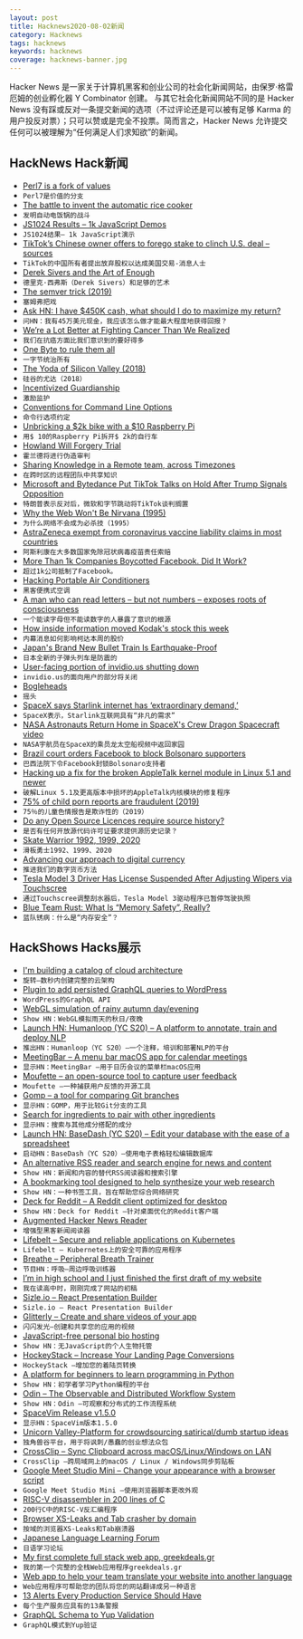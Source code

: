 ```yaml
---
layout: post
title: Hacknews2020-08-02新闻
category: Hacknews
tags: hacknews
keywords: hacknews
coverage: hacknews-banner.jpg
---
```


Hacker News 是一家关于计算机黑客和创业公司的社会化新闻网站，由保罗·格雷厄姆的创业孵化器 Y Combinator 创建。
与其它社会化新闻网站不同的是 Hacker News 没有踩或反对一条提交新闻的选项（不过评论还是可以被有足够 Karma 的用户投反对票）；只可以赞或是完全不投票。简而言之，Hacker News 允许提交任何可以被理解为“任何满足人们求知欲”的新闻。

## HackNews Hack新闻


- [Perl7 is a fork of values](http://blogs.perl.org/users/leon_timmermans/2020/08/perl7-is-a-fork-of-values.html)
- `Perl7是价值的分支`
- [The battle to invent the automatic rice cooker](https://www.atlasobscura.com/articles/rice-cooker-history)
- `发明自动电饭锅的战斗`
- [JS1024 Results – 1k JavaScript Demos](https://js1024.fun/results/2020)
- `JS1024结果– 1k JavaScript演示`
- [TikTok’s Chinese owner offers to forego stake to clinch U.S. deal – sources](https://www.reuters.com/article/us-usa-tiktok-bytedance-exclusive-idUSKBN24X3SK)
- `TikTok的中国所有者提出放弃股权以达成美国交易-消息人士`
- [Derek Sivers and the Art of Enough](https://brendancahill.io/brensblog/dereksivers)
- `德里克·西弗斯（Derek Sivers）和足够的艺术`
- [The semver trick (2019)](https://github.com/dtolnay/semver-trick/)
- `塞姆弗把戏`
- [Ask HN: I have $450K cash, what should I do to maximize my return?](item?id=24020899)
- `问HN：我有45万美元现金，我应该怎么做才能最大程度地获得回报？`
- [We’re a Lot Better at Fighting Cancer Than We Realized](http://cshl.nautil.us/article/593/why-were-a-lot-better-at-fighting-cancer-than-we-realized)
- `我们在抗癌方面比我们意识到的要好得多`
- [One Byte to rule them all](https://googleprojectzero.blogspot.com/2020/07/one-byte-to-rule-them-all.html)
- `一字节统治所有`
- [The Yoda of Silicon Valley (2018)](https://www.nytimes.com/2018/12/17/science/donald-knuth-computers-algorithms-programming.html)
- `硅谷的尤达（2018）`
- [Incentivized Guardianship](https://www.overcomingbias.com/2020/07/incentivized-guardians.html)
- `激励监护`
- [Conventions for Command Line Options](https://nullprogram.com/blog/2020/08/01/)
- `命令行选项约定`
- [Unbricking a $2k bike with a $10 Raspberry Pi](https://ptx2.net/posts/unbricking-a-bike-with-a-raspberry-pi/)
- `用$ 10的Raspberry Pi拆开$ 2k的自行车`
- [Howland Will Forgery Trial](https://en.wikipedia.org/wiki/Howland_will_forgery_trial)
- `霍兰德将进行伪造审判`
- [Sharing Knowledge in a Remote team, across Timezones](https://erickhun.com/posts/sharing-knowledge-in-a-remote-team/)
- `在跨时区的远程团队中共享知识`
- [Microsoft and Bytedance Put TikTok Talks on Hold After Trump Signals Opposition](https://www.wsj.com/articles/microsoft-and-bytedance-put-tiktok-talks-on-hold-after-trump-signals-opposition-11596312611)
- `特朗普表示反对后，微软和字节跳动将TikTok谈判搁置`
- [Why the Web Won't Be Nirvana (1995)](https://www.newsweek.com/clifford-stoll-why-web-wont-be-nirvana-185306)
- `为什么网络不会成为必杀技（1995）`
- [AstraZeneca exempt from coronavirus vaccine liability claims in most countries](https://uk.reuters.com/article/us-astrazeneca-results-vaccine-liability/astrazeneca-to-be-exempt-from-coronavirus-vaccine-liability-claims-in-most-countries-idUKKCN24V2EN)
- `阿斯利康在大多数国家免除冠状病毒疫苗责任索赔`
- [More Than 1k Companies Boycotted Facebook. Did It Work?](https://www.nytimes.com/2020/08/01/business/media/facebook-boycott.html)
- `超过1k公司抵制了Facebook。`
- [Hacking Portable Air Conditioners](https://pmarks.net/ac/)
- `黑客便携式空调`
- [A man who can read letters – but not numbers – exposes roots of consciousness](https://www.sciencemag.org/news/2020/07/mysterious-case-man-who-can-read-letters-not-numbers-exposes-complex-roots)
- `一个能读字母但不能读数字的人暴露了意识的根源`
- [How inside information moved Kodak's stock this week](https://www.chartfleau.com/kodak)
- `内幕消息如何影响柯达本周的股价`
- [Japan's Brand New Bullet Train Is Earthquake-Proof](https://www.popularmechanics.com/science/a33372664/japan-new-bullet-train-shinkansen-earthquakes/)
- `日本全新的子弹头列车是防震的`
- [User-facing portion of invidio.us shutting down](https://omar.yt/posts/stepping-away-from-open-source)
- `invidio.us的面向用户的部分将关闭`
- [Bogleheads](https://www.bogleheads.org/)
- `摇头`
- [SpaceX says Starlink internet has ‘extraordinary demand,’](https://www.cnbc.com/2020/08/01/spacex-starlink-extraordinary-demand-with-nearly-700000-interested.html)
- `SpaceX表示，Starlink互联网具有“非凡的需求”`
- [NASA Astronauts Return Home in SpaceX's Crew Dragon Spacecraft video](https://youtube.com/watch?v=13OkD0C_TWU)
- `NASA宇航员在SpaceX的乘员龙太空船视频中返回家园`
- [Brazil court orders Facebook to block Bolsonaro supporters](https://www.bbc.com/news/world-latin-america-53625728)
- `巴西法院下令Facebook封锁Bolsonaro支持者`
- [Hacking up a fix for the broken AppleTalk kernel module in Linux 5.1 and newer](https://www.downtowndougbrown.com/2020/08/hacking-up-a-fix-for-the-broken-appletalk-kernel-module-in-linux-5-1-and-newer/)
- `破解Linux 5.1及更高版本中损坏的AppleTalk内核模块的修复程序`
- [75% of child porn reports are fraudulent (2019)](https://www.iwf.org.uk/news/thousands-of-images-and-videos-of-child-sexual-abuse-could-be-going-undetected-because-of-)
- `75％的儿童色情报告是欺诈性的（2019）`
- [Do any Open Source Licences require source history?](https://shkspr.mobi/blog/2020/08/do-any-open-source-licences-require-source-history/)
- `是否有任何开放源代码许可证要求提供源历史记录？`
- [Skate Warrior 1992, 1999, 2020](https://prolost.com/blog/skatewarrior)
- `滑板勇士1992、1999、2020`
- [Advancing our approach to digital currency](https://usa.visa.com/visa-everywhere/blog/bdp/2020/07/21/advancing-our-approach-1595302085970.html)
- `推进我们的数字货币方法`
- [Tesla Model 3 Driver Has License Suspended After Adjusting Wipers via Touchscree](https://www.thedrive.com/news/35301/tesla-model-3-driver-has-license-suspended-by-judge-after-adjusting-wipers-via-touchscreen)
- `通过Touchscree调整刮水器后，Tesla Model 3驱动程序已暂停驾驶执照`
- [Blue Team Rust: What Is “Memory Safety”, Really?](https://tiemoko.com/blog/blue-team-rust/)
- `蓝队锈病：什么是“内存安全”？`


## HackShows Hacks展示

- [ I'm building a catalog of cloud architecture](https://getrevolv.com)
- `旋转–数秒内创建完整的云架构`
- [ Plugin to add persisted GraphQL queries to WordPress](https://github.com/GraphQLAPI/graphql-api)
- `WordPress的GraphQL API`
- [ WebGL simulation of rainy autumn day/evening](https://pluvoir.netlify.app/index.html)
- `Show HN：WebGL模拟雨天的秋日/夜晚`
- [Launch HN: Humanloop (YC S20) – A platform to annotate, train and deploy NLP](item?id=23987353)
- `推出HN：Humanloop（YC S20）–一个注释，培训和部署NLP的平台`
- [ MeetingBar – A menu bar macOS app for calendar meetings](https://github.com/leits/MeetingBar)
- `显示HN：MeetingBar –用于日历会议的菜单栏macOS应用`
- [ Moufette – an open-source tool to capture user feedback](https://github.com/moufette-tools/moufette)
- `Moufette –一种捕获用户反馈的开源工具`
- [ Gomp – a tool for comparing Git branches](https://github.com/MarkForged/GOMP)
- `显示HN：GOMP，用于比较Git分支的工具`
- [ Search for ingredients to pair with other ingredients](https://www.kulinarian.com/flavor-pairings/)
- `显示HN：搜索与其他成分搭配的成分`
- [Launch HN: BaseDash (YC S20) – Edit your database with the ease of a spreadsheet](item?id=23999124)
- `启动HN：BaseDash（YC S20）–使用电子表格轻松编辑数据库`
- [ An alternative RSS reader and search engine for news and content](https://newsandrumors.com/)
- `Show HN：新闻和内容的替代RSS阅读器和搜索引擎`
- [ A bookmarking tool designed to help synthesize your web research](https://klobie.com)
- `Show HN：一种书签工具，旨在帮助您综合网络研究`
- [ Deck for Reddit – A Reddit client optimized for desktop](https://rdddeck.com)
- `Show HN：Deck for Reddit –针对桌面优化的Reddit客户端`
- [ Augmented Hacker News Reader](https://hacker-news.news/)
- `增强型黑客新闻阅读器`
- [ Lifebelt – Secure and reliable applications on Kubernetes](https://lifebelt.dev/#/changelog)
- `Lifebelt – Kubernetes上的安全可靠的应用程序`
- [ Breathe – Peripheral Breath Trainer](https://github.com/filipeisho/breathe/)
- `节目HN：呼吸–周边呼吸训练器`
- [ I’m in high school and I just finished the first draft of my website](https://imladenov.org)
- `我在读高中时，刚刚完成了网站的初稿`
- [ Sizle.io – React Presentation Builder](https://sizle.io/presentations/)
- `Sizle.io – React Presentation Builder`
- [ Glitterly – Create and share videos of your app](https://glitterly.app)
- `闪闪发光–创建和共享您的应用的视频`
- [ JavaScript-free personal bio hosting](https://plumebio.com)
- `Show HN：无JavaScript的个人生物托管`
- [ HockeyStack – Increase Your Landing Page Conversions](https://www.hockeystack.com)
- `HockeyStack –增加您的着陆页转换`
- [ A platform for beginners to learn programming in Python](https://github.com/alexmojaki/futurecoder)
- `Show HN：初学者学习Python编程的平台`
- [ Odin – The Observable and Distributed Workflow System](https://github.com/theycallmemac/odin/blob/master/README.md)
- `Show HN：Odin –可观察和分布式的工作流程系统`
- [ SpaceVim Release v1.5.0](https://spacevim.org/SpaceVim-release-v1.5.0/#.XyWJRomMq_4.hackernews)
- `显示HN：SpaceVim版本1.5.0`
- [ Unicorn Valley-Platform for crowdsourcing satirical/dumb startup ideas](https://unicornvalley.xyz)
- `独角兽谷平台，用于将讽刺/愚蠢的创业想法众包`
- [ CrossClip – Sync Clipboard across macOS/Linux/Windows on LAN](https://github.com/yue/crossclip)
- `CrossClip –跨局域网上的macOS / Linux / Windows同步剪贴板`
- [ Google Meet Studio Mini – Change your appearance with a browser script](https://x-ing.space/mercator)
- `Google Meet Studio Mini –使用浏览器脚本更改外观`
- [ RISC-V disassembler in 200 lines of C](https://github.com/andportnoy/riscv-disassembler)
- `200行C中的RISC-V反汇编程序`
- [ Browser XS-Leaks and Tab crasher by domain](item?id=24023565)
- `按域的浏览器XS-Leaks和Tab崩溃器`
- [ Japanese Language Learning Forum](https://questions.japanesecomplete.com)
- `日语学习论坛`
- [ My first complete full stack web app, greekdeals.gr](https://greekdeals.gr)
- `我的第一个完整的全栈Web应用程序greekdeals.gr`
- [ Web app to help your team translate your website into another language](https://github.com/whyboris/JSON-i18n-Editor)
- `Web应用程序可帮助您的团队将您的网站翻译成另一种语言`
- [ 13 Alerts Every Production Service Should Have](http://sre-blog.com/2020-07-29-base-alerts.html)
- `每个生产服务应具有的13条警报`
- [ GraphQL Schema to Yup Validation](https://github.com/tristanMatthias/gql-to-yup)
- `GraphQL模式到Yup验证`

